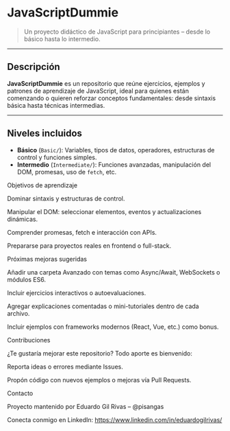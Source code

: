 # JavaScriptDummie

> Un proyecto didáctico de JavaScript para principiantes – desde lo básico hasta lo intermedio.

---

##  Descripción

**JavaScriptDummie** es un repositorio que reúne ejercicios, ejemplos y patrones de aprendizaje de JavaScript, ideal para quienes están comenzando o quieren reforzar conceptos fundamentales: desde sintaxis básica hasta técnicas intermedias.

---

##  Niveles incluidos

- **Básico** (`Basic/`): Variables, tipos de datos, operadores, estructuras de control y funciones simples.
- **Intermedio** (`Intermediate/`): Funciones avanzadas, manipulación del DOM, promesas, uso de `fetch`, etc.

Objetivos de aprendizaje

Dominar sintaxis y estructuras de control.

Manipular el DOM: seleccionar elementos, eventos y actualizaciones dinámicas.

Comprender promesas, fetch e interacción con APIs.

Prepararse para proyectos reales en frontend o full-stack.

Próximas mejoras sugeridas

Añadir una carpeta Avanzado con temas como Async/Await, WebSockets o módulos ES6.

Incluir ejercicios interactivos o autoevaluaciones.

Agregar explicaciones comentadas o mini-tutoriales dentro de cada archivo.

Incluir ejemplos con frameworks modernos (React, Vue, etc.) como bonus.

Contribuciones

¿Te gustaría mejorar este repositorio? Todo aporte es bienvenido:

Reporta ideas o errores mediante Issues.

Propón código con nuevos ejemplos o mejoras vía Pull Requests.

Contacto

Proyecto mantenido por Eduardo Gil Rivas – @pisangas

Conecta conmigo en LinkedIn: https://www.linkedin.com/in/eduardogilrivas/
